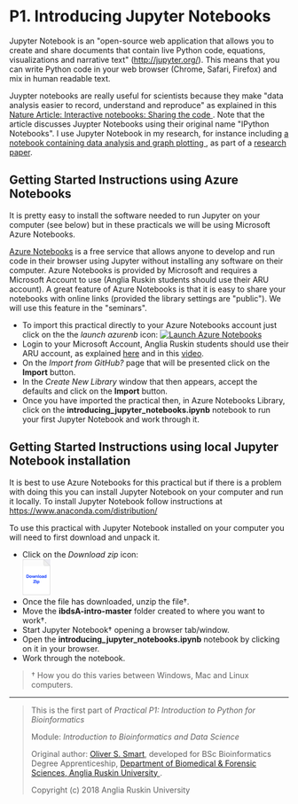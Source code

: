 # P1. Introducing Jupyter Notebooks

Jupyter Notebook is an "open-source web application that allows you 
to create and share documents that contain live Python code, equations,
visualizations and narrative text" (http://jupyter.org/). 
This means that you can write Python code in your web browser 
(Chrome, Safari, Firefox) and mix in human readable text.

Juypter notebooks are really useful for scientists because
they make "data analysis easier to record, understand and reproduce" 
as explained in this
[Nature Article: Interactive notebooks: Sharing the code
](http://doi.org/10.1038/515151a). 
Note that the article discusses Juypter Notebooks 
using their original name "IPython Notebooks". 
I use Jupyter Notebook in my research, for instance 
including [a notebook containing data analysis and graph plotting
](https://doi.org/10.1107/S2059798318002541/ba5278sup3.html), 
as part of a
[research paper](https://doi.org/10.1107/S2059798318002541).

## Getting Started Instructions using Azure Notebooks

It is pretty easy to install the software needed to run Jupyter on 
your computer (see below) but in these practicals we will be using 
Microsoft Azure Notebooks. 

[Azure Notebooks](https://notebooks.azure.com/)
is a free service that allows anyone to develop and run code
in their browser using Jupyter without installing
any software on their computer. 
Azure Notebooks is provided by Microsoft and requires 
a Microsoft Account to use (Anglia Ruskin students should use their 
ARU account). A great feature of Azure Notebooks is that it is
easy to share your notebooks with online links (provided the library
settings are "public"). We will use this feature in the "seminars".

* To import this practical directly to your Azure Notebooks account
  just click on the the *launch azurenb* icon:
  [![Launch Azure Notebooks](https://notebooks.azure.com/launch.png)
  ](https://notebooks.azure.com/import/gh/ARU-Bioinformatics/ibdsA-intro/)
* Login to your Microsoft Account,  Anglia Ruskin students should use their ARU account,
  as explained 
  [here](https://web.anglia.ac.uk/it/services/studentemail/login.phtml) 
  and in this 
  [video](https://web.anglia.ac.uk/media/videos/ITServices/loginGuide.mp4).
* On the *Import from GitHub?* page that will be presented click on the **Import** button.
* In the *Create New Library* window that then appears, accept the defaults and click on the **Import** button.
* Once you have imported the practical then, in Azure Notebooks Library, click on the 
  **introducing_jupyter_notebooks.ipynb** 
  notebook to run your first Jupyter Notebook and work through it.

## Getting Started Instructions using local Jupyter Notebook installation

It is best to use Azure Notebooks for this practical but if there is a problem with doing
this you can install Jupyter Notebook on your computer and run it locally.
To install Jupyter Notebook follow instructions at https://www.anaconda.com/distribution/

To use this practical with Jupyter Notebook installed on your computer you will need to 
first download and unpack it.
* Click on the *Download zip* icon: </br>
  [<img src="images/download_zip.png" alt="Download zip" width="50px"/>
  ](https://github.com/ARU-Bioinformatics/ibdsA-intro/archive/master.zip)
* Once the file has downloaded, unzip the file†. 
* Move the **ibdsA-intro-master** folder created to where you want to work†. 
* Start Jupyter Notebook† opening a browser tab/window.
* Open the **introducing_jupyter_notebooks.ipynb** 
  notebook by clicking on it in your browser. 
* Work through the notebook.

> † How you do this varies between Windows, Mac and Linux computers.
-------------------------

> This is the first part of 
> *Practical P1: Introduction to Python for Bioinformatics*
>
> Module:
>  *Introduction to Bioinformatics and Data Science* 
>
> Original author: [Oliver S. Smart](https://www.linkedin.com/in/osmart/),
> developed for BSc Bioinformatics Degree Apprenticeship,
>  [Department of Biomedical & Forensic Sciences,
>  Anglia Ruskin University
>  ](https://www.anglia.ac.uk/science-and-technology/about/biomedical-and-forensic-science).
>
> Copyright (c) 2018 Anglia Ruskin University
